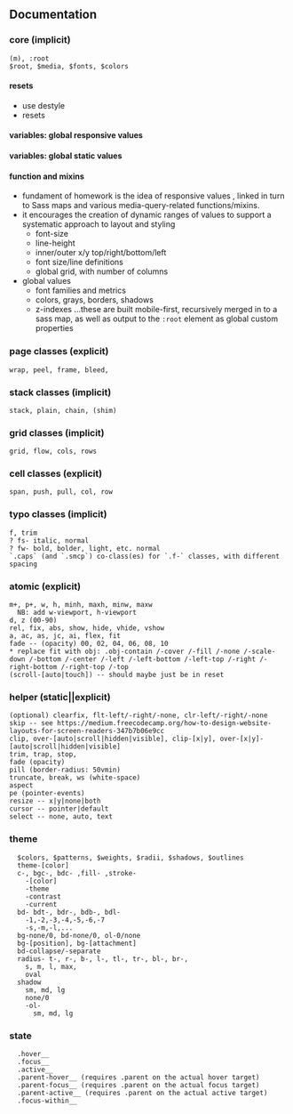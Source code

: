 ## Documentation

### core (implicit)
    (m), :root
    $root, $media, $fonts, $colors

#### resets
- use destyle
- resets

#### variables: global responsive values
#### variables: global static values
#### function and mixins
- fundament of homework is the idea of responsive values , linked in turn to Sass maps and various media-query-related functions/mixins.
- it encourages the creation of dynamic ranges of values to support a systematic approach to layout and styling
  - font-size
  - line-height
  - inner/outer x/y top/right/bottom/left
  - font size/line definitions
  - global grid, with number of columns
- global values
  - font families and metrics
  - colors, grays, borders, shadows
  - z-indexes
...these are built mobile-first, recursively merged in to a sass map, as well as output to the `:root` element as global custom properties

### page classes (explicit)
    wrap, peel, frame, bleed,

### stack classes (implicit)
    stack, plain, chain, (shim)

### grid classes (implicit)
    grid, flow, cols, rows

### cell classes (explicit)
    span, push, pull, col, row

### typo classes (implicit)
    f, trim
    ? fs- italic, normal
    ? fw- bold, bolder, light, etc. normal
    `.caps` (and `.smcp`) co-class(es) for `.f-` classes, with different spacing

### atomic (explicit)
    m+, p+, w, h, minh, maxh, minw, maxw
      NB: add w-viewport, h-viewport
    d, z (00-90)
    rel, fix, abs, show, hide, vhide, vshow
    a, ac, as, jc, ai, flex, fit
    fade -- (opacity) 00, 02, 04, 06, 08, 10
    * replace fit with obj: .obj-contain /-cover /-fill /-none /-scale-down /-bottom /-center /-left /-left-bottom /-left-top /-right /-right-bottom /-right-top /-top
    (scroll-[auto|touch]) -- should maybe just be in reset

### helper (static||explicit)
    (optional) clearfix, flt-left/-right/-none, clr-left/-right/-none
    skip -- see https://medium.freecodecamp.org/how-to-design-website-layouts-for-screen-readers-347b7b06e9cc
    clip, over-[auto|scroll|hidden|visible], clip-[x|y], over-[x|y]-[auto|scroll|hidden|visible]
    trim, trap, stop,
    fade (opacity)
    pill (border-radius: 50vmin)
    truncate, break, ws (white-space)
    aspect
    pe (pointer-events)
    resize -- x|y|none|both
    cursor -- pointer|default
    select -- none, auto, text

### theme
      $colors, $patterns, $weights, $radii, $shadows, $outlines
      theme-[color]
      c-, bgc-, bdc- ,fill- ,stroke-
        -[color]
        -theme
        -contrast
        -current
      bd- bdt-, bdr-, bdb-, bdl-
        -1,-2,-3,-4,-5,-6,-7
        -s,-m,-l,...
      bg-none/0, bd-none/0, ol-0/none
      bg-[position], bg-[attachment]
      bd-collapse/-separate
      radius- t-, r-, b-, l-, tl-, tr-, bl-, br-,
        s, m, l, max,
        oval
      shadow
        sm, md, lg
        none/0
        -ol-
          sm, md, lg

### state
      .hover__
      .focus__
      .active__
      .parent-hover__ (requires .parent on the actual hover target)
      .parent-focus__ (requires .parent on the actual focus target)
      .parent-active__ (requires .parent on the actual active target)
      .focus-within__
